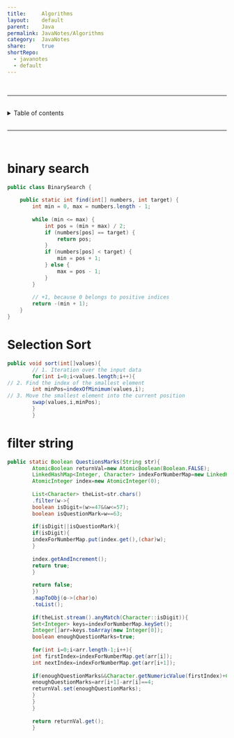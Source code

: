 ```yaml
---
title:     Algorithms            
layout:    default            
parent:    Java            
permalink: JavaNotes/Algorithms            
category:  JavaNotes            
share:     true            
shortRepo:          
  - javanotes          
  - default            
---
```

  
<br/>          
  
***                
  
<br/>                
  
<details markdown="block">                  
<summary>                  
Table of contents                  
</summary>                  
{: .text-delta }                  
1. TOC                  
{:toc}                  
</details>                  
  
<br/>                  
  
***                  
  
<br/>                  
  
  
# binary search  
  
```java                
public class BinarySearch {            
            
    public static int find(int[] numbers, int target) {            
        int min = 0, max = numbers.length - 1;            
            
        while (min <= max) {            
            int pos = (min + max) / 2;            
            if (numbers[pos] == target) {            
                return pos;            
            }            
            if (numbers[pos] < target) {            
                min = pos + 1;            
            } else {            
                max = pos - 1;            
            }            
        }            
            
        // +1, because 0 belongs to positive indices                
        return -(min + 1);            
    }            
}                
```                
  
# Selection Sort  
  
```java                
public void sort(int[]values){            
        // 1. Iteration over the input data                 
        for(int i=0;i<values.length;i++){            
// 2. Find the index of the smallest element                        
        int minPos=indexOfMinimum(values,i);            
// 3. Move the smallest element into the current position                        
        swap(values,i,minPos);            
        }            
        }                
```                
  
# filter string  
  
```java                
public static Boolean QuestionsMarks(String str){            
        AtomicBoolean returnVal=new AtomicBoolean(Boolean.FALSE);            
        LinkedHashMap<Integer, Character> indexForNumberMap=new LinkedHashMap<>();            
        AtomicInteger index=new AtomicInteger(0);            
            
        List<Character> theList=str.chars()            
        .filter(w->{            
        boolean isDigit=(w>=47&&w<=57);            
        boolean isQuestionMark=w==63;            
            
        if(isDigit||isQuestionMark){            
        if(isDigit){            
        indexForNumberMap.put(index.get(),(char)w);            
        }            
            
        index.getAndIncrement();            
        return true;            
        }            
            
        return false;            
        })            
        .mapToObj(o->(char)o)            
        .toList();            
            
        if(theList.stream().anyMatch(Character::isDigit)){            
        Set<Integer> keys=indexForNumberMap.keySet();            
        Integer[]arr=keys.toArray(new Integer[0]);            
        boolean enoughQuestionMarks=true;            
            
        for(int i=0;i<arr.length-1;i++){            
        int firstIndex=indexForNumberMap.get(arr[i]);            
        int nextIndex=indexForNumberMap.get(arr[i+1]);            
            
        if(enoughQuestionMarks&&Character.getNumericValue(firstIndex)+Character.getNumericValue(nextIndex)==10){            
        enoughQuestionMarks=arr[i+1]-arr[i]==4;            
        returnVal.set(enoughQuestionMarks);            
        }            
        }            
        }            
            
        return returnVal.get();            
        }                
```    
